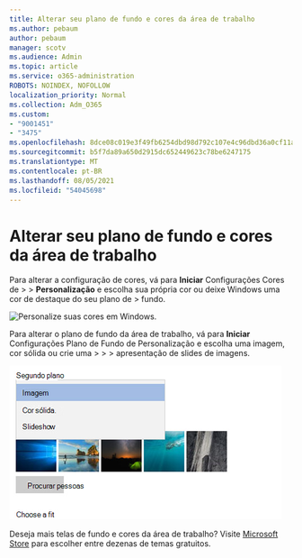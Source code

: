 ```yaml
---
title: Alterar seu plano de fundo e cores da área de trabalho
ms.author: pebaum
author: pebaum
manager: scotv
ms.audience: Admin
ms.topic: article
ms.service: o365-administration
ROBOTS: NOINDEX, NOFOLLOW
localization_priority: Normal
ms.collection: Adm_O365
ms.custom:
- "9001451"
- "3475"
ms.openlocfilehash: 8dce08c019e3f49fb6254dbd98d792c107e4c96dbd36a0cf11aff70e171e7649
ms.sourcegitcommit: b5f7da89a650d2915dc652449623c78be6247175
ms.translationtype: MT
ms.contentlocale: pt-BR
ms.lasthandoff: 08/05/2021
ms.locfileid: "54045698"
---
```

# <a name="change-your-desktop-background-and-colors"></a>Alterar seu plano de fundo e cores da área de trabalho

Para alterar a configuração de cores, vá para **Iniciar** Configurações Cores de  >    >  **Personalização** e escolha sua própria cor ou deixe Windows uma cor de destaque do seu plano de  >  fundo.

![Personalize suas cores em Windows.](media/windows-personalization-colors.png)

Para alterar o plano de fundo da área de trabalho, vá para **Iniciar** Configurações Plano de Fundo de Personalização e escolha uma imagem, cor sólida ou crie uma  >    >    >  apresentação de slides de imagens. 

![Altere seu Windows plano de fundo da área de trabalho.](media/windows-desktop-background.png)

Deseja mais telas de fundo e cores da área de trabalho? Visite [Microsoft Store](https://www.microsoft.com/store/collections/windowsthemes) para escolher entre dezenas de temas gratuitos.
